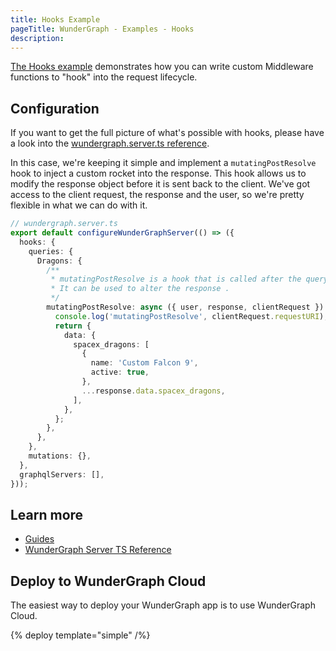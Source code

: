 ```yaml
---
title: Hooks Example
pageTitle: WunderGraph - Examples - Hooks
description:
---
```


[The Hooks example](https://github.com/wundergraph/wundergraph/tree/main/examples/hooks) demonstrates how you can write custom Middleware functions to "hook" into the request lifecycle.

## Configuration

If you want to get the full picture of what's possible with hooks,
please have a look into the [wundergraph.server.ts reference](/docs/wundergraph-server-ts-reference).

In this case, we're keeping it simple and implement a `mutatingPostResolve` hook to inject a custom rocket into the response.
This hook allows us to modify the response object before it is sent back to the client.
We've got access to the client request, the response and the user,
so we're pretty flexible in what we can do with it.

```typescript
// wundergraph.server.ts
export default configureWunderGraphServer(() => ({
  hooks: {
    queries: {
      Dragons: {
        /**
         * mutatingPostResolve is a hook that is called after the query has been resolved.
         * It can be used to alter the response .
         */
        mutatingPostResolve: async ({ user, response, clientRequest }) => {
          console.log('mutatingPostResolve', clientRequest.requestURI);
          return {
            data: {
              spacex_dragons: [
                {
                  name: 'Custom Falcon 9',
                  active: true,
                },
                ...response.data.spacex_dragons,
              ],
            },
          };
        },
      },
    },
    mutations: {},
  },
  graphqlServers: [],
}));
```

## Learn more

- [Guides](/docs/guides)
- [WunderGraph Server TS Reference](/docs/wundergraph-server-ts-reference)

## Deploy to WunderGraph Cloud

The easiest way to deploy your WunderGraph app is to use WunderGraph Cloud.

{% deploy template="simple" /%}

